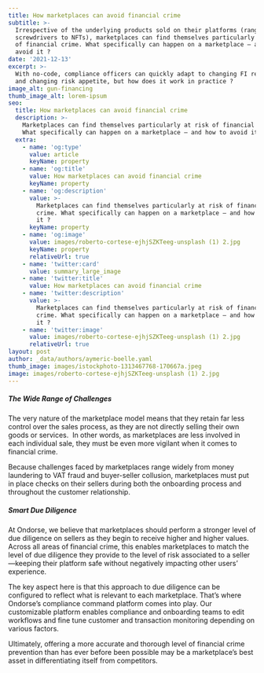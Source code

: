 ```yaml
---
title: How marketplaces can avoid financial crime
subtitle: >-
  Irrespective of the underlying products sold on their platforms (ranging from
  screwdrivers to NFTs), marketplaces can find themselves particularly at risk
  of financial crime. What specifically can happen on a marketplace – and how to
  avoid it ?
date: '2021-12-13'
excerpt: >-
  With no-code, compliance officers can quickly adapt to changing FI regulations
  and changing risk appetite, but how does it work in practice ?
image_alt: gun-financing
thumb_image_alt: lorem-ipsum
seo:
  title: How marketplaces can avoid financial crime
  description: >-
    Marketplaces can find themselves particularly at risk of financial crime.
    What specifically can happen on a marketplace – and how to avoid it ?
  extra:
    - name: 'og:type'
      value: article
      keyName: property
    - name: 'og:title'
      value: How marketplaces can avoid financial crime
      keyName: property
    - name: 'og:description'
      value: >-
        Marketplaces can find themselves particularly at risk of financial
        crime. What specifically can happen on a marketplace – and how to avoid
        it ?
      keyName: property
    - name: 'og:image'
      value: images/roberto-cortese-ejhjSZKTeeg-unsplash (1) 2.jpg
      keyName: property
      relativeUrl: true
    - name: 'twitter:card'
      value: summary_large_image
    - name: 'twitter:title'
      value: How marketplaces can avoid financial crime
    - name: 'twitter:description'
      value: >-
        Marketplaces can find themselves particularly at risk of financial
        crime. What specifically can happen on a marketplace – and how to avoid
        it ?
    - name: 'twitter:image'
      value: images/roberto-cortese-ejhjSZKTeeg-unsplash (1) 2.jpg
      relativeUrl: true
layout: post
author: _data/authors/aymeric-boelle.yaml
thumb_image: images/istockphoto-1313467768-170667a.jpeg
image: images/roberto-cortese-ejhjSZKTeeg-unsplash (1) 2.jpg
---
```

##### The Wide Range of Challenges

The very nature of the marketplace model means that they retain far less control over the sales process, as they are not directly selling their own goods or services.  In other words, as marketplaces are less involved in each individual sale, they must be even more vigilant when it comes to financial crime. 

Because challenges faced by marketplaces range widely from money laundering to VAT fraud and buyer-seller collusion, marketplaces must put in place checks on their sellers during both the onboarding process and throughout the customer relationship.

##### Smart Due Diligence 

At Ondorse, we believe that marketplaces should perform a stronger level of due diligence on sellers as they begin to receive higher and higher values. Across all areas of financial crime, this enables marketplaces to match the level of due diligence they provide to the level of risk associated to a seller—keeping their platform safe without negatively impacting other users’ experience.


The key aspect here is that this approach to due diligence can be configured to reflect what is relevant to each marketplace. That’s where Ondorse’s compliance command platform comes into play. Our customizable platform enables compliance and onboarding teams to edit workflows and fine tune customer and transaction monitoring depending on various factors. 

Ultimately, offering a more accurate and thorough level of financial crime prevention than has ever before been possible may be a marketplace’s best asset in differentiating itself from competitors.
